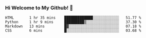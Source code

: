 ### Hi Welcome to My Github!  👋


<!--START_SECTION:waka-->
```text
HTML       1 hr 35 mins    █████████████░░░░░░░░░░░░   51.77 % 
Python     1 hr 9 mins     █████████▒░░░░░░░░░░░░░░░   37.30 % 
Markdown   13 mins         █▓░░░░░░░░░░░░░░░░░░░░░░░   07.18 % 
CSS        6 mins          █░░░░░░░░░░░░░░░░░░░░░░░░   03.68 % 
```
<!--END_SECTION:waka-->


<!--
**littlestone111/littlestone111** is a ✨ _special_ ✨ repository because its `README.md` (this file) appears on your GitHub profile.


Here are some ideas to get you started:

- 🔭 I’m currently working on ...
- 🌱 I’m currently learning ...
- 👯 I’m looking to collaborate on ...
- 🤔 I’m looking for help with ...
- 💬 Ask me about ...
- 📫 How to reach me: ...
- 😄 Pronouns: ...
- ⚡ Fun fact: ...
-->
